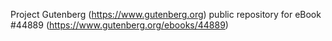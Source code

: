 Project Gutenberg (https://www.gutenberg.org) public repository for eBook #44889 (https://www.gutenberg.org/ebooks/44889)
